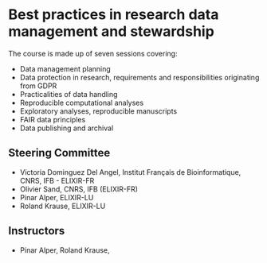 # Best practices in research data management and stewardship

The course is made up of seven sessions covering:

* Data management planning
* Data protection in research, requirements and responsibilities originating from GDPR
* Practicalities of data handling
* Reproducible computational analyses
* Exploratory analyses, reproducible manuscripts
* FAIR data principles
* Data publishing and archival

## Steering Committee

* Victoria Dominguez Del Angel, Institut Français de Bioinformatique, CNRS, IFB - ELIXIR-FR
* Olivier Sand, CNRS, IFB (ELIXIR-FR)
* Pinar Alper, ELIXIR-LU
* Roland Krause, ELIXIR-LU

## Instructors

* Pinar Alper, Roland Krause, 
